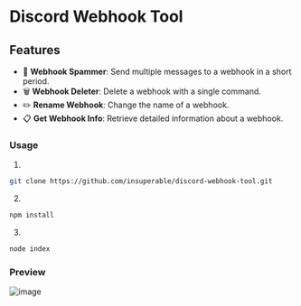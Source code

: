 # Discord Webhook Tool

## Features

- 🧨 **Webhook Spammer**: Send multiple messages to a webhook in a short period.
- 🗑️ **Webhook Deleter**: Delete a webhook with a single command.
- ✏️ **Rename Webhook**: Change the name of a webhook.
- 📋 **Get Webhook Info**: Retrieve detailed information about a webhook.

### Usage
1.
```bash
git clone https://github.com/insuperable/discord-webhook-tool.git
```
2.
```bash
npm install
```
3.
```bash
node index
```

### Preview
![image](https://i.imgur.com/0dSc2bM.png)
